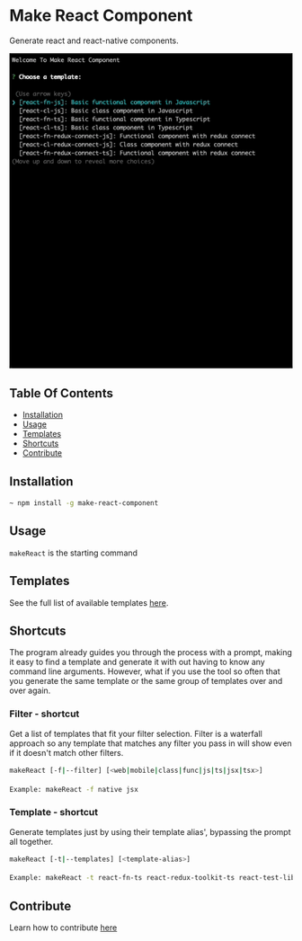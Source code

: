 # Make React Component

Generate react and react-native components.

![gif of prompt view](https://github.com/lvstross/make-react-component/blob/main/assets/make-react-component-cli.gif "Select Template with a Prompt")

## Table Of Contents

- [Installation](https://github.com/lvstross/make-react-component#installation)
- [Usage](https://github.com/lvstross/make-react-component#usage)
- [Templates](https://github.com/lvstross/make-react-component#templates)
- [Shortcuts](https://github.com/lvstross/make-react-component#shortcuts)
- [Contribute](https://github.com/lvstross/make-react-component/tree/main/src/templates)

## Installation

```bash
~ npm install -g make-react-component
```

## Usage

`makeReact` is the starting command

## Templates

See the full list of available templates [here](https://github.com/lvstross/make-react-component/tree/main/src/templates).

## Shortcuts

The program already guides you through the process with a prompt, making it easy to find a template and generate it with out having to know any command line arguments. However, what if you use the tool so often that you generate the same template or the same group of templates over and over again.

### Filter - shortcut

Get a list of templates that fit your filter selection. Filter is a waterfall approach so any template that matches any filter you pass in will show even if it doesn't match other filters.

```bash
makeReact [-f|--filter] [<web|mobile|class|func|js|ts|jsx|tsx>]

Example: makeReact -f native jsx
```

### Template - shortcut

Generate templates just by using their template alias', bypassing the prompt all together.

```bash
makeReact [-t|--templates] [<template-alias>]

Example: makeReact -t react-fn-ts react-redux-toolkit-ts react-test-lib-jest-js
```

## Contribute

Learn how to contribute [here](https://github.com/lvstross/make-react-component/tree/main/src/templates)
